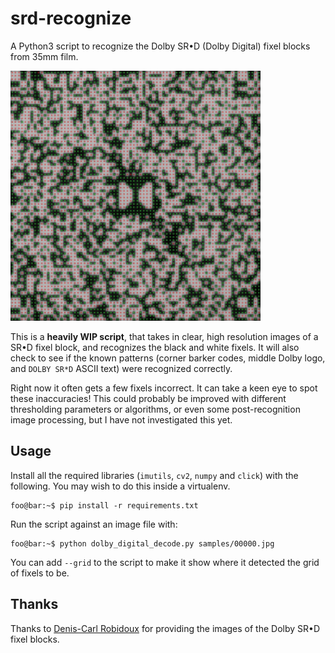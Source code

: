 # srd-recognize

A Python3 script to recognize the Dolby SR•D (Dolby Digital) fixel blocks from 35mm film.

<!-- use img tag because we can resize it -->
<!-- markdownlint-disable MD033 -->
<img src='./media/recognized.jpg' width='400' alt='A Dolby SR•D fixel block, with markers placed to indicate whether the script has recognized the fixels as black or white.'>

This is a **heavily WIP script**, that takes in clear, high resolution images of a SR•D fixel block, and recognizes the black and white fixels. It will also check to see if the known patterns (corner barker codes, middle Dolby logo, and `DOLBY SR*D` ASCII text) were recognized correctly.

Right now it often gets a few fixels incorrect. It can take a keen eye to spot these inaccuracies! This could probably be improved with different thresholding parameters or algorithms, or even some post-recognition image processing, but I have not investigated this yet.

## Usage

Install all the required libraries (`imutils`, `cv2`, `numpy` and `click`) with the following. You may wish to do this inside a virtualenv.

```console
foo@bar:~$ pip install -r requirements.txt
```

Run the script against an image file with:

```console
foo@bar:~$ python dolby_digital_decode.py samples/00000.jpg
```

You can add `--grid` to the script to make it show where it detected the grid of fixels to be.

## Thanks

Thanks to [Denis-Carl Robidoux](https://www.deniscarl.com/) for providing the images of the Dolby SR•D fixel blocks.

